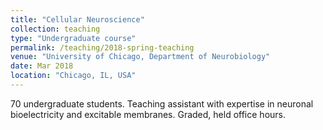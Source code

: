 ```yaml
---
title: "Cellular Neuroscience"
collection: teaching
type: "Undergraduate course"
permalink: /teaching/2018-spring-teaching
venue: "University of Chicago, Department of Neurobiology"
date: Mar 2018
location: "Chicago, IL, USA"
---
```


70 undergraduate students. Teaching assistant with expertise in neuronal bioelectricity and excitable membranes. Graded, held office hours.
